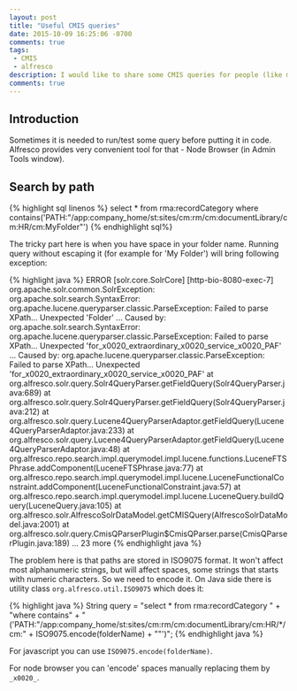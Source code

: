 ```yaml
---
layout: post
title: "Useful CMIS queries"
date: 2015-10-09 16:25:06 -0700
comments: true
tags: 
 - CMIS
 - alfresco
description: I would like to share some CMIS queries for people (like me) who are not very familiar with CMIS. 
comments: true
---
```


## Introduction

Sometimes it is needed to run/test some query before putting it in code. Alfresco provides very convenient tool for that - Node Browser (in Admin Tools window).

## Search by path

{% highlight sql linenos %}
select * 
from rma:recordCategory 
where contains('PATH:\"/app:company_home/st:sites/cm:rm/cm:documentLibrary/cm:HR/cm:MyFolder"')
{% endhighlight sql%}

The tricky part here is when you have space in your folder name. Running query without escaping it (for example for 'My Folder') will bring following exception:

{% highlight java %}
ERROR [solr.core.SolrCore] [http-bio-8080-exec-7] org.apache.solr.common.SolrException: org.apache.solr.search.SyntaxError: org.apache.lucene.queryparser.classic.ParseException: Failed to parse XPath...
Unexpected 'Folder'
	...
Caused by: org.apache.solr.search.SyntaxError: org.apache.lucene.queryparser.classic.ParseException: Failed to parse XPath...
Unexpected 'for_x0020_extraordinary_x0020_service_x0020_PAF'
	...
Caused by: org.apache.lucene.queryparser.classic.ParseException: Failed to parse XPath...
Unexpected 'for_x0020_extraordinary_x0020_service_x0020_PAF'
	at org.alfresco.solr.query.Solr4QueryParser.getFieldQuery(Solr4QueryParser.java:689)
	at org.alfresco.solr.query.Solr4QueryParser.getFieldQuery(Solr4QueryParser.java:212)
	at org.alfresco.solr.query.Lucene4QueryParserAdaptor.getFieldQuery(Lucene4QueryParserAdaptor.java:233)
	at org.alfresco.solr.query.Lucene4QueryParserAdaptor.getFieldQuery(Lucene4QueryParserAdaptor.java:48)
	at org.alfresco.repo.search.impl.querymodel.impl.lucene.functions.LuceneFTSPhrase.addComponent(LuceneFTSPhrase.java:77)
	at org.alfresco.repo.search.impl.querymodel.impl.lucene.LuceneFunctionalConstraint.addComponent(LuceneFunctionalConstraint.java:57)
	at org.alfresco.repo.search.impl.querymodel.impl.lucene.LuceneQuery.buildQuery(LuceneQuery.java:105)
	at org.alfresco.solr.AlfrescoSolrDataModel.getCMISQuery(AlfrescoSolrDataModel.java:2001)
	at org.alfresco.solr.query.CmisQParserPlugin$CmisQParser.parse(CmisQParserPlugin.java:189)
	... 23 more
{% endhighlight java %}

The problem here is that paths are stored in ISO9075 format. It won't affect most alphanumeric strings, but will affect spaces, some strings that starts with numeric characters. So we need to encode it. On Java side there is utility class `org.alfresco.util.ISO9075` which does it:

{% highlight java %}
String query = 
  "select * from rma:recordCategory " +
  "where contains" +
  "('PATH:\"/app:company_home/st:sites/cm:rm/cm:documentLibrary/cm:HR/*/cm:" + ISO9075.encode(folderName) + "\"')";
{% endhighlight java %}

For javascript you can use `ISO9075.encode(folderName)`.

For node browser you can 'encode' spaces manually replacing them by `_x0020_`.
